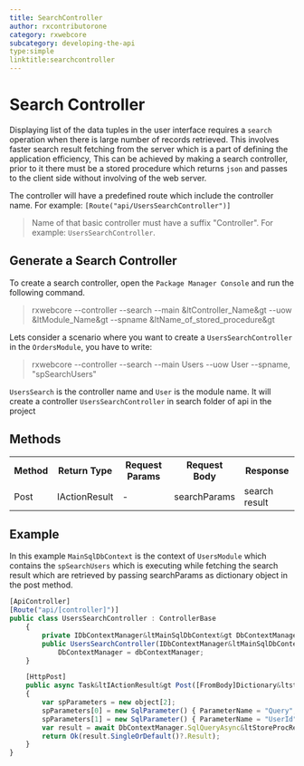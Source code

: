 ```yaml
---
title: SearchController
author: rxcontributorone
category: rxwebcore
subcategory: developing-the-api
type:simple
linktitle:searchcontroller
---
```

# Search Controller

Displaying list of the data tuples in the user interface requires a `search` operation when there is large number of records retrieved.
This involves faster search result fetching from the server which is a part of defining the application efficiency, This can be achieved by making a search controller, prior to it there must be a stored procedure which returns `json` and passes to the client side without involving of the web server.

The controller will have a predefined route which include the controller name. For example: `[Route("api/UsersSearchController")]` 

> Name of that basic controller must have a suffix "Controller". For example: `UsersSearchController`.

## Generate a Search Controller

To create a search controller, open the `Package Manager Console` and run the following command.

> rxwebcore --controller --search --main &ltController_Name&gt --uow &ltModule_Name&gt --spname &ltName_of_stored_procedure&gt

Lets consider a scenario where you want to create a `UsersSearchController` in the `OrdersModule`, you have to write:

> rxwebcore --controller --search --main Users --uow User --spname, "spSearchUsers"

`UsersSearch` is the controller name and `User` is the module name. It will create a controller `UsersSearchController` in search folder of api in the project

## Methods

<table class="table table-bordered">
<tr><th>Method</th><th>Return Type</th><th>Request Params</th><th>Request Body</th><th>Response</th></tr>
<tr><td>Post</td><td>IActionResult</td><td> - </td><td>searchParams</td><td>search result</td></tr>
</table>

## Example
In this example  `MainSqlDbContext` is the context of `UsersModule` which contains the `spSearchUsers`
which is executing while fetching the search result which are retrieved by passing searchParams as dictionary object in the post method.

````js
[ApiController]
[Route("api/[controller]")]
public class UsersSearchController : ControllerBase
    {
        private IDbContextManager&ltMainSqlDbContext&gt DbContextManager { get; set; }
        public UsersSearchController(IDbContextManager&ltMainSqlDbContext&gt dbContextManager) {
            DbContextManager = dbContextManager;
    }

    [HttpPost]
    public async Task&ltIActionResult&gt Post([FromBody]Dictionary&ltstring,string&gt searchParams)
    {
        var spParameters = new object[2];
        spParameters[0] = new SqlParameter() { ParameterName = "Query", Value = searchParams["query"] };
        spParameters[1] = new SqlParameter() { ParameterName = "UserId", Value = UserClaim.UserId };
        var result = await DbContextManager.SqlQueryAsync&ltStoreProcResult&gt("EXEC [dbo].spSearchUsers @Query, @UserId", spParameters);
        return Ok(result.SingleOrDefault()?.Result);
    }
}
````   

